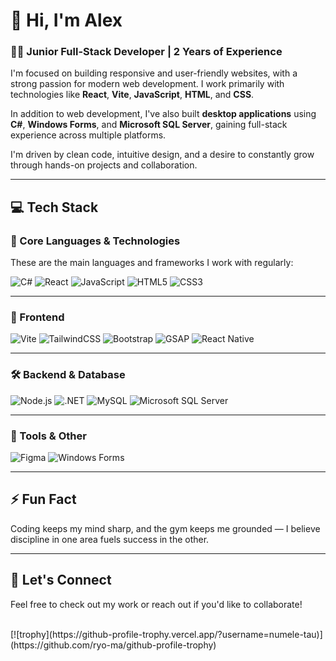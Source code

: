 # 👋 Hi, I'm Alex

### 🧑‍💻 Junior Full-Stack Developer | 2 Years of Experience

I'm focused on building responsive and user-friendly websites, with a strong passion for modern web development. I work primarily with technologies like **React**, **Vite**, **JavaScript**, **HTML**, and **CSS**.

In addition to web development, I've also built **desktop applications** using **C#**, **Windows Forms**, and **Microsoft SQL Server**, gaining full-stack experience across multiple platforms.

I'm driven by clean code, intuitive design, and a desire to constantly grow through hands-on projects and collaboration.


---

## 💻 Tech Stack

### 🧠 Core Languages & Technologies  
These are the main languages and frameworks I work with regularly:

![C#](https://img.shields.io/badge/C%23-239120?style=flat&logo=c-sharp&logoColor=white)
![React](https://img.shields.io/badge/React-20232A?style=flat&logo=react&logoColor=61DAFB)
![JavaScript](https://img.shields.io/badge/JavaScript-F7DF1E?style=flat&logo=javascript&logoColor=black)
![HTML5](https://img.shields.io/badge/HTML5-E34F26?style=flat&logo=html5&logoColor=white)
![CSS3](https://img.shields.io/badge/CSS3-1572B6?style=flat&logo=css3&logoColor=white)

---

### 🎨 Frontend  
![Vite](https://img.shields.io/badge/Vite-646CFF?style=flat&logo=vite&logoColor=white)
![TailwindCSS](https://img.shields.io/badge/TailwindCSS-06B6D4?style=flat&logo=tailwind-css&logoColor=white)
![Bootstrap](https://img.shields.io/badge/Bootstrap-7952B3?style=flat&logo=bootstrap&logoColor=white)
![GSAP](https://img.shields.io/badge/GSAP-7952B3?style=flat&logo=greensock&logoColor=white)
![React Native](https://img.shields.io/badge/React_Native-20232A?style=flat&logo=react&logoColor=61DAFB)

---

### 🛠️ Backend & Database  
![Node.js](https://img.shields.io/badge/Node.js-339933?style=flat&logo=nodedotjs&logoColor=white)
![.NET](https://img.shields.io/badge/.NET-512BD4?style=flat&logo=dotnet&logoColor=white)
![MySQL](https://img.shields.io/badge/MySQL-4479A1?style=flat&logo=mysql&logoColor=white)
![Microsoft SQL Server](https://img.shields.io/badge/Microsoft_SQL_Server-CC2927?style=flat&logo=microsoft-sql-server&logoColor=white)

---

### 🧰 Tools & Other  
![Figma](https://img.shields.io/badge/Figma-F24E1E?style=flat&logo=figma&logoColor=white)
![Windows Forms](https://img.shields.io/badge/Windows%20Forms-0078D6?style=flat&logo=windows&logoColor=white)


---

## ⚡ Fun Fact

Coding keeps my mind sharp, and the gym keeps me grounded — I believe discipline in one area fuels success in the other.

---

## 💼 Let's Connect

Feel free to check out my work or reach out if you'd like to collaborate!

<br/>
[![trophy](https://github-profile-trophy.vercel.app/?username=numele-tau)](https://github.com/ryo-ma/github-profile-trophy)
